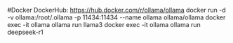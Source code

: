 #Docker
DockerHub: https://hub.docker.com/r/ollama/ollama 
docker run -d -v ollama:/root/.ollama -p 11434:11434 --name ollama ollama/ollama
docker exec -it ollama ollama run llama3
docker exec -it ollama ollama run deepseek-r1

